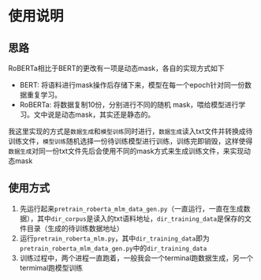 # 使用说明
## 思路
RoBERTa相比于BERT的更改有一项是动态mask，各自的实现方式如下
- BERT: 将语料进行mask操作后存储下来，模型在每一个epoch针对同一份数据重复学习。
- RoBERTa: 将数据复制10份，分别进行不同的随机 mask，喂给模型进行学习。文中说是动态mask，其实还是静态的。

我这里实现的方式是`数据生成`和`模型训练`同时进行，`数据生成`读入txt文件并转换成待训练文件，`模型训练`随机选择一份待训练模型进行训练，训练完即销毁，这样使得`数据生成`对同一份txt文件先后会使用不同的mask方式来生成训练文件，来实现动态mask

## 使用方式
1. 先运行起来`pretrain_roberta_mlm_data_gen.py`（一直运行，一直在生成数据），其中`dir_corpus`是读入的txt语料地址，`dir_training_data`是保存的文件目录（生成的待训练数据地址）
2. 运行`pretrain_roberta_mlm.py`，其中`dir_training_data`即为`pretrain_roberta_mlm_data_gen.py`中的`dir_training_data`
3. 训练过程中，两个进程一直跑着，一般我会一个terminal跑数据生成，另一个termimal跑模型训练